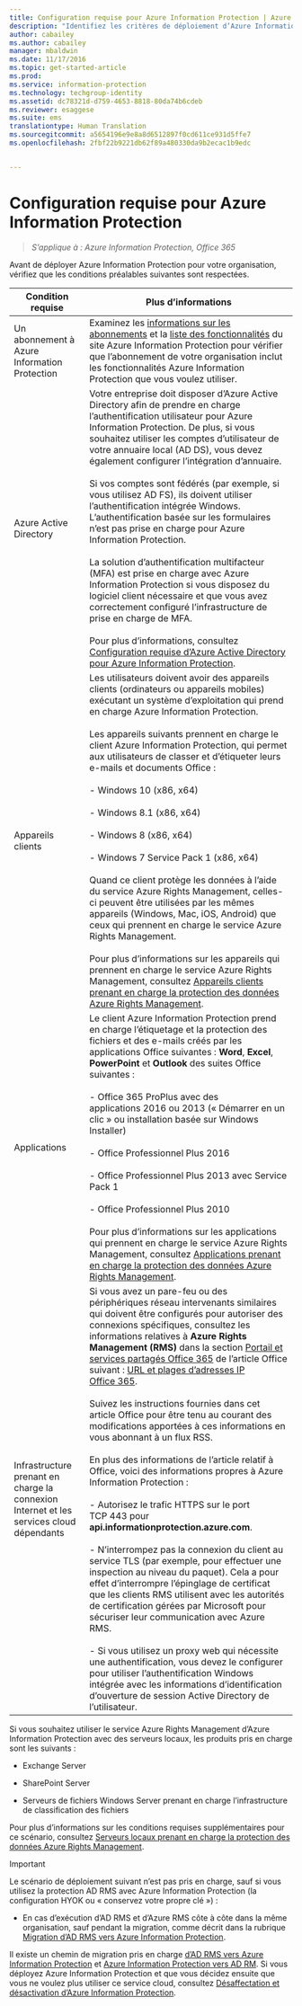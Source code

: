```yaml
---
title: Configuration requise pour Azure Information Protection | Azure Information Protection
description: "Identifiez les critères de déploiement d’Azure Information Protection pour votre organisation."
author: cabailey
ms.author: cabailey
manager: mbaldwin
ms.date: 11/17/2016
ms.topic: get-started-article
ms.prod: 
ms.service: information-protection
ms.technology: techgroup-identity
ms.assetid: dc78321d-d759-4653-8818-80da74b6cdeb
ms.reviewer: esaggese
ms.suite: ems
translationtype: Human Translation
ms.sourcegitcommit: a5654196e9e8a8d6512897f0cd611ce931d5ffe7
ms.openlocfilehash: 2fbf22b9221db62f89a480330da9b2ecac1b9edc


---
```


# <a name="requirements-for-azure-information-protection"></a>Configuration requise pour Azure Information Protection

>*S’applique à : Azure Information Protection, Office 365*

Avant de déployer Azure Information Protection pour votre organisation, vérifiez que les conditions préalables suivantes sont respectées. 

|Condition requise|Plus d’informations|
|---------------|--------------------|
|Un abonnement à Azure Information Protection|Examinez les [informations sur les abonnements](https://www.microsoft.com/en-us/cloud-platform/azure-information-protection-pricing) et la [liste des fonctionnalités](https://www.microsoft.com/en-us/cloud-platform/azure-information-protection-features) du site Azure Information Protection pour vérifier que l’abonnement de votre organisation inclut les fonctionnalités Azure Information Protection que vous voulez utiliser.|
|Azure Active Directory|Votre entreprise doit disposer d’Azure Active Directory afin de prendre en charge l’authentification utilisateur pour Azure Information Protection. De plus, si vous souhaitez utiliser les comptes d’utilisateur de votre annuaire local (AD DS), vous devez également configurer l’intégration d’annuaire.<br /><br />Si vos comptes sont fédérés (par exemple, si vous utilisez AD FS), ils doivent utiliser l’authentification intégrée Windows. L’authentification basée sur les formulaires n’est pas prise en charge pour Azure Information Protection.<br /><br />La solution d’authentification multifacteur (MFA) est prise en charge avec Azure Information Protection si vous disposez du logiciel client nécessaire et que vous avez correctement configuré l’infrastructure de prise en charge de MFA.<br /><br />Pour plus d’informations, consultez [Configuration requise d’Azure Active Directory pour Azure Information Protection](requirements-azure-ad.md).|
|Appareils clients|Les utilisateurs doivent avoir des appareils clients (ordinateurs ou appareils mobiles) exécutant un système d’exploitation qui prend en charge Azure Information Protection.<br /><br />Les appareils suivants prennent en charge le client Azure Information Protection, qui permet aux utilisateurs de classer et d’étiqueter leurs e-mails et documents Office :<br /><br />- Windows 10 (x86, x64)<br /><br />- Windows 8.1 (x86, x64)<br /><br />- Windows 8 (x86, x64)<br /><br />- Windows 7 Service Pack 1 (x86, x64)<br /><br />Quand ce client protège les données à l’aide du service Azure Rights Management, celles-ci peuvent être utilisées par les mêmes appareils (Windows, Mac, iOS, Android) que ceux qui prennent en charge le service Azure Rights Management. <br /><br />Pour plus d’informations sur les appareils qui prennent en charge le service Azure Rights Management, consultez [Appareils clients prenant en charge la protection des données Azure Rights Management](../get-started/requirements-client-devices.md).|
|Applications|Le client Azure Information Protection prend en charge l’étiquetage et la protection des fichiers et des e-mails créés par les applications Office suivantes : **Word**, **Excel**, **PowerPoint** et **Outlook** des suites Office suivantes :<br /><br /> - Office 365 ProPlus avec des applications 2016 ou 2013 (« Démarrer en un clic » ou installation basée sur Windows Installer)<br /><br />- Office Professionnel Plus 2016<br /><br />- Office Professionnel Plus 2013 avec Service Pack 1<br /><br />- Office Professionnel Plus 2010<br /><br />Pour plus d’informations sur les applications qui prennent en charge le service Azure Rights Management, consultez [Applications prenant en charge la protection des données Azure Rights Management](requirements-applications.md).|
|Infrastructure prenant en charge la connexion Internet et les services cloud dépendants|Si vous avez un pare-feu ou des périphériques réseau intervenants similaires qui doivent être configurés pour autoriser des connexions spécifiques, consultez les informations relatives à **Azure Rights Management (RMS)** dans la section [Portail et services partagés Office 365](https://support.office.com/en-us/article/Office-365-URLs-and-IP-address-ranges-8548a211-3fe7-47cb-abb1-355ea5aa88a2?ui=en-US&rs=en-US&ad=US#bkmk_portal-identity) de l’article Office suivant : [URL et plages d’adresses IP Office 365](https://support.office.com/en-US/article/Office-365-URLs-and-IP-address-ranges-8548a211-3fe7-47cb-abb1-355ea5aa88a2).<br /><br />Suivez les instructions fournies dans cet article Office pour être tenu au courant des modifications apportées à ces informations en vous abonnant à un flux RSS.<br /><br />En plus des informations de l’article relatif à Office, voici des informations propres à Azure Information Protection :<br /><br />- Autorisez le trafic HTTPS sur le port TCP 443 pour **api.informationprotection.azure.com**.<br /><br />- N’interrompez pas la connexion du client au service TLS (par exemple, pour effectuer une inspection au niveau du paquet). Cela a pour effet d’interrompre l’épinglage de certificat que les clients RMS utilisent avec les autorités de certification gérées par Microsoft pour sécuriser leur communication avec Azure RMS.<br /><br />- Si vous utilisez un proxy web qui nécessite une authentification, vous devez le configurer pour utiliser l’authentification Windows intégrée avec les informations d’identification d’ouverture de session Active Directory de l’utilisateur.|

Si vous souhaitez utiliser le service Azure Rights Management d’Azure Information Protection avec des serveurs locaux, les produits pris en charge sont les suivants :

-   Exchange Server

-   SharePoint Server

-   Serveurs de fichiers Windows Server prenant en charge l’infrastructure de classification des fichiers

Pour plus d’informations sur les conditions requises supplémentaires pour ce scénario, consultez [Serveurs locaux prenant en charge la protection des données Azure Rights Management](requirements-servers.md).

> [!IMPORTANT]
> Le scénario de déploiement suivant n’est pas pris en charge, sauf si vous utilisez la protection AD RMS avec Azure Information Protection (la configuration HYOK ou « conservez votre propre clé ») :
> 
> -   En cas d’exécution d’AD RMS et d’Azure RMS côte à côte dans la même organisation, sauf pendant la migration, comme décrit dans la rubrique [Migration d’AD RMS vers Azure Information Protection](../plan-design/migrate-from-ad-rms-to-azure-rms.md).
> 
> Il existe un chemin de migration pris en charge [d’AD RMS vers Azure Information Protection](http://technet.microsoft.com/library/Dn858447.aspx) et [Azure Information Protection vers AD RM](http://msdn.microsoft.com/library/azure/dn629429.aspx). Si vous déployez Azure Information Protection et que vous décidez ensuite que vous ne voulez plus utiliser ce service cloud, consultez [Désaffectation et désactivation d’Azure Information Protection](../deploy-use/decommission-deactivate.md).






<!--HONumber=Nov16_HO3-->


